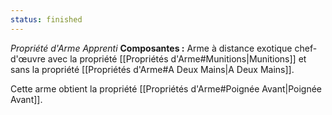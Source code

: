 ```yaml
---
status: finished
---
```

_Propriété d'Arme Apprenti_
__Composantes :__ Arme à distance exotique chef-d'œuvre avec la propriété [[Propriétés d'Arme#Munitions|Munitions]] et sans la propriété [[Propriétés d'Arme#A Deux Mains|A Deux Mains]].

Cette arme obtient la propriété [[Propriétés d'Arme#Poignée Avant|Poignée Avant]].
